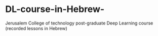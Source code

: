 # DL-course-in-Hebrew-
Jerusalem College of technology post-graduate Deep Learning course (recorded lessons in Hebrew)
